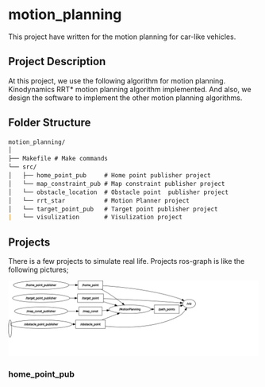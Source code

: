 # motion_planning

This project have written for the motion planning for car-like vehicles.

## Project Description

At this project, we use the following algorithm for motion planning. Kinodynamics RRT* motion planning algorithm implemented.
And also, we design the software to implement the other motion planning algorithms. 

## Folder Structure

```markdown
motion_planning/
│
├── Makefile # Make commands 
└── src/
│   ├── home_point_pub     # Home point publisher project
│   └── map_constraint_pub # Map constraint publisher project
│   └── obstacle_location  # Obstacle point  publisher project
│   └── rrt_star           # Motion Planner project
│   └── target_point_pub   # Target point publisher project
|   └── visulization       # Visulization project

```
## Projects 
There is a few projects to simulate real life. Projects ros-graph is like the following pictures;

![](rosgraph.svg)

### home_point_pub
